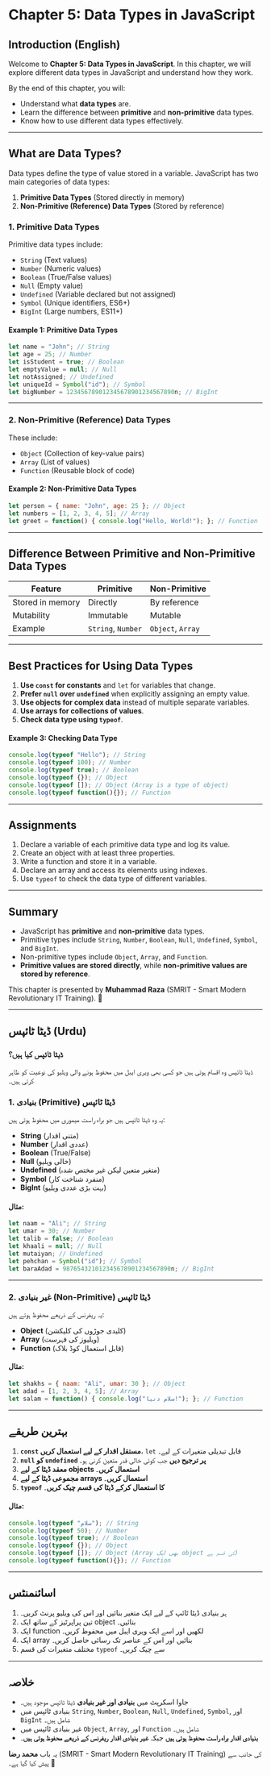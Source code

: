  # Chapter 5: Data Types in JavaScript

## Introduction (English)

Welcome to **Chapter 5: Data Types in JavaScript**. In this chapter, we will explore different data types in JavaScript and understand how they work.

By the end of this chapter, you will:
- Understand what **data types** are.
- Learn the difference between **primitive** and **non-primitive** data types.
- Know how to use different data types effectively.

---

## What are Data Types?
Data types define the type of value stored in a variable. JavaScript has two main categories of data types:

1. **Primitive Data Types** (Stored directly in memory)
2. **Non-Primitive (Reference) Data Types** (Stored by reference)

### 1. Primitive Data Types
Primitive data types include:
- `String` (Text values)
- `Number` (Numeric values)
- `Boolean` (True/False values)
- `Null` (Empty value)
- `Undefined` (Variable declared but not assigned)
- `Symbol` (Unique identifiers, ES6+)
- `BigInt` (Large numbers, ES11+)

#### Example 1: Primitive Data Types
```javascript
let name = "John"; // String
let age = 25; // Number
let isStudent = true; // Boolean
let emptyValue = null; // Null
let notAssigned; // Undefined
let uniqueId = Symbol("id"); // Symbol
let bigNumber = 123456789012345678901234567890n; // BigInt
```

---

### 2. Non-Primitive (Reference) Data Types
These include:
- `Object` (Collection of key-value pairs)
- `Array` (List of values)
- `Function` (Reusable block of code)

#### Example 2: Non-Primitive Data Types
```javascript
let person = { name: "John", age: 25 }; // Object
let numbers = [1, 2, 3, 4, 5]; // Array
let greet = function() { console.log("Hello, World!"); }; // Function
```

---

## Difference Between Primitive and Non-Primitive Data Types
| Feature | Primitive | Non-Primitive |
|---------|----------|--------------|
| Stored in memory | Directly | By reference |
| Mutability | Immutable | Mutable |
| Example | `String`, `Number` | `Object`, `Array` |

---

## Best Practices for Using Data Types
1. **Use `const` for constants** and `let` for variables that change.
2. **Prefer `null` over `undefined`** when explicitly assigning an empty value.
3. **Use objects for complex data** instead of multiple separate variables.
4. **Use arrays for collections of values**.
5. **Check data type using `typeof`**.

#### Example 3: Checking Data Type
```javascript
console.log(typeof "Hello"); // String
console.log(typeof 100); // Number
console.log(typeof true); // Boolean
console.log(typeof {}); // Object
console.log(typeof []); // Object (Array is a type of object)
console.log(typeof function(){}); // Function
```

---

## Assignments
1. Declare a variable of each primitive data type and log its value.
2. Create an object with at least three properties.
3. Write a function and store it in a variable.
4. Declare an array and access its elements using indexes.
5. Use `typeof` to check the data type of different variables.

---

## Summary
- JavaScript has **primitive** and **non-primitive** data types.
- Primitive types include `String`, `Number`, `Boolean`, `Null`, `Undefined`, `Symbol`, and `BigInt`.
- Non-primitive types include `Object`, `Array`, and `Function`.
- **Primitive values are stored directly**, while **non-primitive values are stored by reference**.

This chapter is presented by **Muhammad Raza** (SMRIT - Smart Modern Revolutionary IT Training). 🚀

---

## ڈیٹا ٹائپس (Urdu)

### ڈیٹا ٹائپس کیا ہیں؟
ڈیٹا ٹائپس وہ اقسام ہوتی ہیں جو کسی بھی ویری ایبل میں محفوظ ہونے والی ویلیو کی نوعیت کو ظاہر کرتی ہیں۔

### 1. بنیادی (Primitive) ڈیٹا ٹائپس
یہ وہ ڈیٹا ٹائپس ہیں جو براہ راست میموری میں محفوظ ہوتی ہیں:
- **String** (متنی اقدار)
- **Number** (عددی اقدار)
- **Boolean** (True/False)
- **Null** (خالی ویلیو)
- **Undefined** (متغیر متعین لیکن غیر مختص شدہ)
- **Symbol** (منفرد شناخت کار)
- **BigInt** (بہت بڑی عددی ویلیو)

#### مثال:
```javascript
let naam = "Ali"; // String
let umar = 30; // Number
let talib = false; // Boolean
let khaali = null; // Null
let mutaiyan; // Undefined
let pehchan = Symbol("id"); // Symbol
let baraAdad = 987654321012345678901234567890n; // BigInt
```

---

### 2. غیر بنیادی (Non-Primitive) ڈیٹا ٹائپس
یہ ریفرنس کے ذریعے محفوظ ہوتے ہیں:
- **Object** (کلیدی جوڑوں کی کلیکشن)
- **Array** (ویلیوز کی فہرست)
- **Function** (قابل استعمال کوڈ بلاک)

#### مثال:
```javascript
let shakhs = { naam: "Ali", umar: 30 }; // Object
let adad = [1, 2, 3, 4, 5]; // Array
let salam = function() { console.log("سلام دنیا!"); }; // Function
```

---

## بہترین طریقے
1. **`const` مستقل اقدار کے لیے استعمال کریں**، `let` قابل تبدیلی متغیرات کے لیے۔
2. **`null` کو `undefined` پر ترجیح دیں** جب کوئی خالی قدر متعین کرنی ہو۔
3. **معقد ڈیٹا کے لیے objects استعمال کریں**۔
4. **مجموعی ڈیٹا کے لیے arrays استعمال کریں**۔
5. **`typeof` کا استعمال کرکے ڈیٹا کی قسم چیک کریں**۔

#### مثال:
```javascript
console.log(typeof "سلام"); // String
console.log(typeof 50); // Number
console.log(typeof true); // Boolean
console.log(typeof {}); // Object
console.log(typeof []); // Object (Array بھی ایک object کی قسم ہے)
console.log(typeof function(){}); // Function
```

---

## اسائنمنٹس
1. ہر بنیادی ڈیٹا ٹائپ کے لیے ایک متغیر بنائیں اور اس کی ویلیو پرنٹ کریں۔
2. تین پراپرٹیز کے ساتھ ایک object بنائیں۔
3. ایک function لکھیں اور اسے ایک ویری ایبل میں محفوظ کریں۔
4. ایک array بنائیں اور اس کے عناصر تک رسائی حاصل کریں۔
5. مختلف متغیرات کی قسم `typeof` سے چیک کریں۔

---

## خلاصہ
- جاوا اسکرپٹ میں **بنیادی اور غیر بنیادی** ڈیٹا ٹائپس موجود ہیں۔
- بنیادی ٹائپس میں `String`, `Number`, `Boolean`, `Null`, `Undefined`, `Symbol`, اور `BigInt` شامل ہیں۔
- غیر بنیادی ٹائپس میں `Object`, `Array`, اور `Function` شامل ہیں۔
- **بنیادی اقدار براہ راست محفوظ ہوتی ہیں** جبکہ **غیر بنیادی اقدار ریفرنس کے ذریعے محفوظ ہوتی ہیں**۔

یہ باب **محمد رضا** (SMRIT - Smart Modern Revolutionary IT Training) کی جانب سے پیش کیا گیا ہے۔ 🚀

